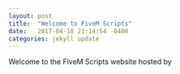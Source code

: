 ```yaml
---
layout: post
title:  "Welcome to FiveM Scripts"
date:   2017-04-18 21:14:54 -0400
categories: jekyll update
---
```

Welcome to the FiveM Scripts website hosted by

[Github]: https://github.com/
[jekyll-docs]: https://jekyllrb.com/docs/home
[jekyll-gh]:   https://github.com/jekyll/jekyll
[jekyll-talk]: https://talk.jekyllrb.com/
